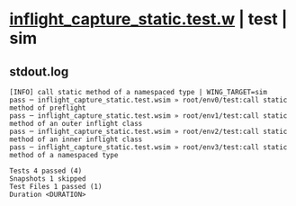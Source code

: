 # [inflight_capture_static.test.w](../../../../../examples/tests/valid/inflight_capture_static.test.w) | test | sim

## stdout.log
```log
[INFO] call static method of a namespaced type | WING_TARGET=sim
pass ─ inflight_capture_static.test.wsim » root/env0/test:call static method of preflight              
pass ─ inflight_capture_static.test.wsim » root/env1/test:call static method of an outer inflight class
pass ─ inflight_capture_static.test.wsim » root/env2/test:call static method of an inner inflight class
pass ─ inflight_capture_static.test.wsim » root/env3/test:call static method of a namespaced type      

Tests 4 passed (4)
Snapshots 1 skipped
Test Files 1 passed (1)
Duration <DURATION>
```

